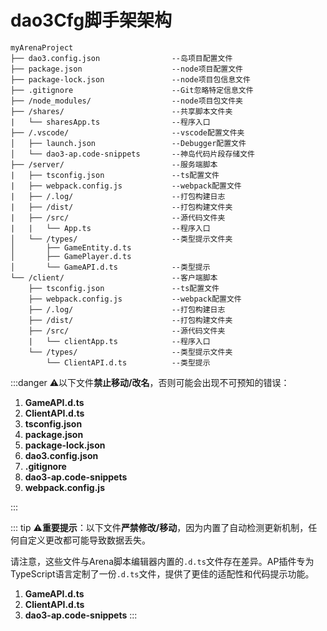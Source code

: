 # dao3Cfg脚手架架构
```plain
myArenaProject
├── dao3.config.json       			--岛项目配置文件
├── package.json				   	--node项目配置文件
├── package-lock.json			 	--node项目包信息文件
├── .gitignore			       		--Git忽略特定信息文件
├── /node_modules/				 	--node项目包文件夹
├── /shares/						--共享脚本文件夹
|   └── sharesApp.ts			   	--程序入口
├── /.vscode/						--vscode配置文件夹
│   ├── launch.json		            --Debugger配置文件
│   └── dao3-ap.code-snippets		--神岛代码片段存储文件
├── /server/						--服务端脚本
|   ├── tsconfig.json      			--ts配置文件
|   ├── webpack.config.js   		--webpack配置文件
|   ├── /.log/             			--打包构建日志
|   ├── /dist/             			--打包构建文件夹
|   ├── /src/              			--源代码文件夹
|   |   └── App.ts			   	    --程序入口
│   └── /types/					   	--类型提示文件夹
│       ├── GameEntity.d.ts
│       ├── GamePlayer.d.ts
│       └── GameAPI.d.ts            --类型提示
└── /client/						--客户端脚本
    ├── tsconfig.json      			--ts配置文件
    ├── webpack.config.js   		--webpack配置文件
    ├── /.log/             			--打包构建日志
    ├── /dist/             			--打包构建文件夹
    ├── /src/              			--源代码文件夹
    |   └── clientApp.ts   			--程序入口
    └── /types/            			--类型提示文件夹
        └── ClientAPI.d.ts          --类型提示
```



:::danger
⚠️以下文件**禁止移动/改名**，否则可能会出现不可预知的错误：

1. **GameAPI.d.ts**
2. **ClientAPI.d.ts**
3. **tsconfig.json**
4. **package.json**
5. **package-lock.json**
6. **dao3.config.json**
7. **.gitignore**
9. **dao3-ap.code-snippets**
10. **webpack.config.js**

:::

::: tip
⚠️**重要提示**：以下文件**严禁修改/移动**，因为内置了自动检测更新机制，任何自定义更改都可能导致数据丢失。

请注意，这些文件与Arena脚本编辑器内置的`.d.ts`文件存在差异。AP插件专为TypeScript语言定制了一份`.d.ts`文件，提供了更佳的适配性和代码提示功能。

1. **GameAPI.d.ts**
2. **ClientAPI.d.ts**
3. **dao3-ap.code-snippets**
:::